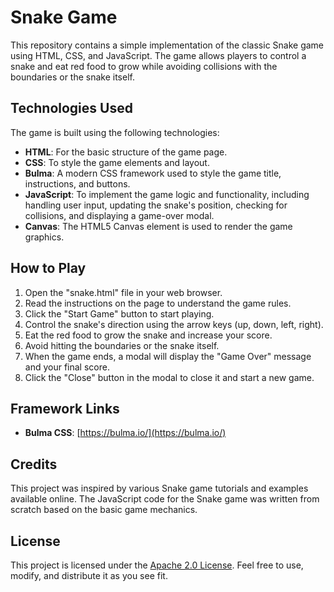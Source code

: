 # Snake Game

This repository contains a simple implementation of the classic Snake game using HTML, CSS, and JavaScript. The game allows players to control a snake and eat red food to grow while avoiding collisions with the boundaries or the snake itself.

## Technologies Used

The game is built using the following technologies:

- **HTML**: For the basic structure of the game page.
- **CSS**: To style the game elements and layout.
- **Bulma**: A modern CSS framework used to style the game title, instructions, and buttons.
- **JavaScript**: To implement the game logic and functionality, including handling user input, updating the snake's position, checking for collisions, and displaying a game-over modal.
- **Canvas**: The HTML5 Canvas element is used to render the game graphics.

## How to Play

1. Open the "snake.html" file in your web browser.
2. Read the instructions on the page to understand the game rules.
3. Click the "Start Game" button to start playing.
4. Control the snake's direction using the arrow keys (up, down, left, right).
5. Eat the red food to grow the snake and increase your score.
6. Avoid hitting the boundaries or the snake itself.
7. When the game ends, a modal will display the "Game Over" message and your final score.
8. Click the "Close" button in the modal to close it and start a new game.

## Framework Links

- **Bulma CSS**: [https://bulma.io/](https://bulma.io/)

## Credits

This project was inspired by various Snake game tutorials and examples available online. The JavaScript code for the Snake game was written from scratch based on the basic game mechanics.

## License

This project is licensed under the [Apache 2.0 License](LICENSE). Feel free to use, modify, and distribute it as you see fit.

